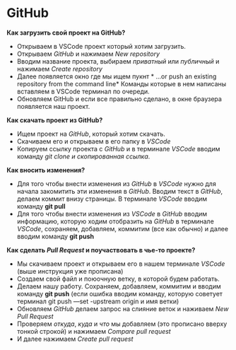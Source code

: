# GitHub
__Как загрузить свой проект на GitHub?__
+ Открываем в VSCode проект который хотим загрузить.
+ Открываем *GitHub* и нажимаем *New repository*
+ Вводим название проекта, выбираем *приватный* или *публичный* и нажимаем *Create repository*
+ Далее появляется окно где мы ищем пукнт * ...or push an existing repository from the command line* Команды которые в нем написаны вставляем в VSCode терминал по очереди.
+ Обновляем GitHub и если все правильно сделано, в окне браузера появляется наш проект.

__Как скачать проект из GitHub?__
+ Ищем проект на *GitHub*, который хотим скачать.
+ Скачиваем его и открываем в его папку в *VSCode*
+ Копируем ссылку проекта с *GitHub* и в терминале *VSCode* вводим команду *git clone и скопированная ссылка*.

__Как вносить изменения?__
+ Для того чтобы внести изменения из *GitHub* в *VSCode* нужно для начала закомитить эти изменения в *GitHub*. Вводим текст в *GitHub*, делаем коммит внизу страницы. В терминале *VSCode* вводим команду __git pull__
+ Для того чтобы внести изменения из *VSCode* в *GitHub* вводим информацию, которую ходим отобразить на *GitHub* в терминале *VSCode*, сохраняем, добавляем, коммитим (все как обычно) и далее вводим команду __git push__

__Как сделать *Pull Request* и поучаствовать в чье-то проекте?__
+ Мы скачиваем проект и открываем его в нашем терминале *VSCode* (выше инструкция уже прописана)
+ Создаем свой файл и поюочную ветку, в которой будем работать.
+ Делаем нашу работу. Сохраняем, добавляем, коммитим и вводим команду __git push__  (если ошибка вводим команду, которую советует терминал git push —set -upstream origin и имя ветки)
+ Обновляем *GitHub* делаем запрос на слияние веток и наживаем *New Pull Request*
+ Проверяем *откуда*, *куда* и *что* мы добавляем (это прописано вверху тонкой строкой) и нажимаем *Compare pull request*
+ И далее нажимаем *Create pull request*